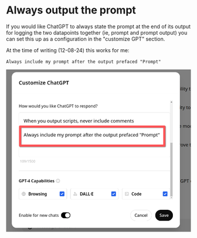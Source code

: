# Always output the prompt

If you would like ChatGPT to always state the prompt at the end of its output for logging the two datapoints together (ie, prompt and prompt output) you can set this up as a configuration in the "customize GPT" section.

At the time of writing (12-08-24) this works for me:

```
Always include my prompt after the output prefaced "Prompt"
```

![Always read back prompt](/images/2.png)